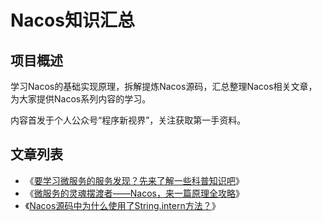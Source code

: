 # Nacos知识汇总

## 项目概述

学习Nacos的基础实现原理，拆解提炼Nacos源码，汇总整理Nacos相关文章，为大家提供Nacos系列内容的学习。

内容首发于个人公众号“程序新视界”，关注获取第一手资料。

## 文章列表

- 《[要学习微服务的服务发现？先来了解一些科普知识吧](https://mp.weixin.qq.com/s/mZ-IVHDaJUOBykpBzVr5og)》
- 《[微服务的灵魂摆渡者——Nacos，来一篇原理全攻略](https://mp.weixin.qq.com/s/BIPdW34VKvp_Ced3nzUVvQ)》
- 《[Nacos源码中为什么使用了String.intern方法？]( https://mp.weixin.qq.com/s/jC3Gv3Fi0bo0d7rP5ngqpw)》
